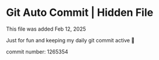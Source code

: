 # Git Auto Commit | Hidden File

This file was added Feb 12, 2025

Just for fun and keeping my daily git commit active 🤪

commit number: 1265354
